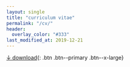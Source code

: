 ```yaml
---
layout: single
title: "curriculum vitae"
permalink: "/cv/"
header:
  overlay_color: "#333"
last_modified_at: 2019-12-21
---
```

[↓ download](/assets/files/cv/ELBII_CV.pdf){: .btn .btn--primary .btn--x-large}
